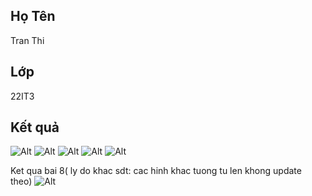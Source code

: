## Họ Tên
Tran Thi
## Lớp
22IT3
## Kết quả
![Alt](Anh1.png)
![Alt](Anh2.png)
![Alt](Anh3.png)
![Alt](anh4.jpg)
![Alt](anh5.jpg)


Ket qua bai 8( ly do khac sdt: cac hinh khac tuong tu len khong update theo)
![Alt](anh6.png)